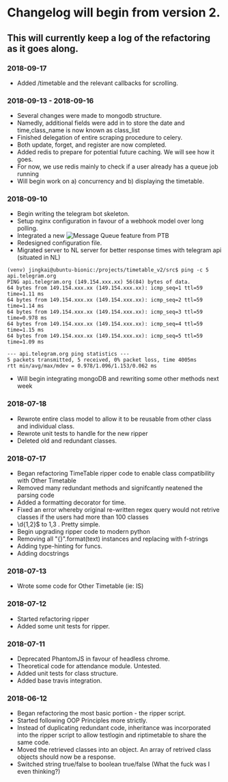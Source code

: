 # Changelog will begin from version 2.

## This will currently keep a log of the refactoring as it goes along.

### 2018-09-17
* Added /timetable and the relevant callbacks for scrolling.

### 2018-09-13 - 2018-09-16
* Several changes were made to mongodb structure.
* Namedly, additional fields were add in to store the date and time,class_name is now known as class_list
* Finished delegation of entire scraping procedure to celery.
* Both update, forget, and register are now completed.
* Added redis to prepare for potential future caching. We will see how it goes.
* For now, we use redis mainly to check if a user already has a queue job running
* Will begin work on a) concurrency and b) displaying the timetable.

### 2018-09-10
* Begin writing the telegram bot skeleton.
* Setup nginx configuration in favour of a webhook model over long polling.
* Integrated a new ![Message Queue](https://github.com/python-telegram-bot/python-telegram-bot/wiki/Avoiding-flood-limits) feature from PTB
* Redesigned configuration file.
* Migrated server to NL server for better response times with telegram api (situated in NL)
```
(venv) jingkai@ubuntu-bionic:/projects/timetable_v2/src$ ping -c 5 api.telegram.org
PING api.telegram.org (149.154.xxx.xx) 56(84) bytes of data.
64 bytes from 149.154.xxx.xx (149.154.xxx.xx): icmp_seq=1 ttl=59 time=1.11 ms
64 bytes from 149.154.xxx.xx (149.154.xxx.xx): icmp_seq=2 ttl=59 time=1.14 ms
64 bytes from 149.154.xxx.xx (149.154.xxx.xx): icmp_seq=3 ttl=59 time=0.978 ms
64 bytes from 149.154.xxx.xx (149.154.xxx.xx): icmp_seq=4 ttl=59 time=1.15 ms
64 bytes from 149.154.xxx.xx (149.154.xxx.xx): icmp_seq=5 ttl=59 time=1.09 ms

--- api.telegram.org ping statistics ---
5 packets transmitted, 5 received, 0% packet loss, time 4005ms
rtt min/avg/max/mdev = 0.978/1.096/1.153/0.062 ms
```
* Will begin integrating mongoDB and rewriting some other methods next week

### 2018-07-18
* Rewrote entire class model to allow it to be reusable from other class and individual class.
* Rewrote unit tests to handle for the new ripper
* Deleted old and redundant classes.

### 2018-07-17
* Began refactoring TimeTable ripper code to enable class compatibility with Other Timetable
* Removed many redundant methods and signifcantly neatened the parsing code
* Added a formatting decorator for time.
* Fixed an error whereby original re-written regex query would not retrive classes if the users had more than 100 classes
* \d{1,2}$ to 1,3 . Pretty simple.
* Begin upgrading ripper code to modern python
* Removing all "{}".format(text) instances and replacing with f-strings
* Adding type-hinting for funcs.
* Adding docstrings

### 2018-07-13
* Wrote some code for Other Timetable (ie: IS)

### 2018-07-12
* Started refactoring ripper
* Added some unit tests for ripper.

### 2018-07-11
* Deprecated PhantomJS in favour of headless chrome.
* Theoretical code for attendance module. Untested.
* Added unit tests for class structure.
* Added base travis integration.

### 2018-06-12
* Began refactoring the most basic portion - the ripper script.
* Started following OOP Principles more strictly.
* Instead of duplicating redundant code, inheritance was incorporated into the ripper script to allow testlogin and riptimetable to share the same code.
* Moved the retrieved classes into an object. An array of retrived class objects should now be a response.
* Switched string true/false to boolean true/false (What the fuck was I even thinking?)
